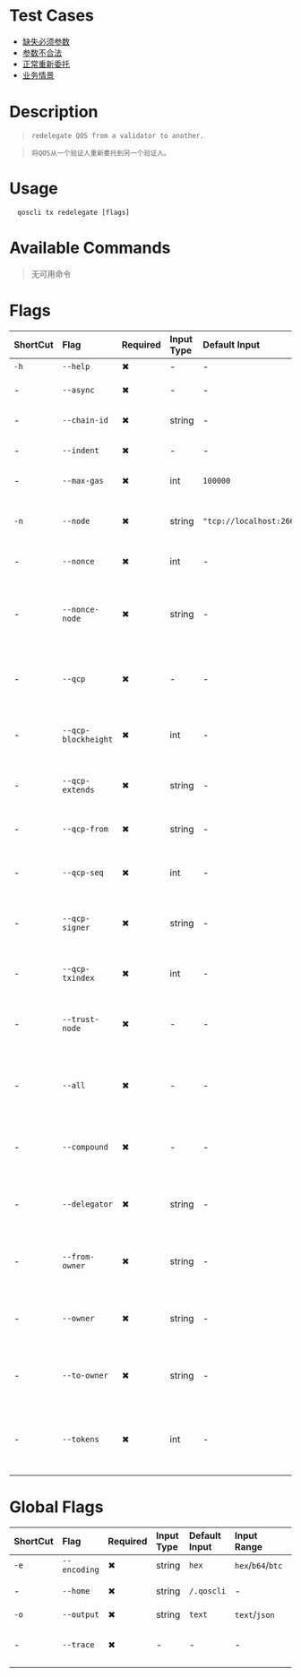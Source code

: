 # Test Cases

- [缺失必须参数](./TestCase01.md)
- [参数不合法](./TestCase02.md)
- [正常重新委托](./TestCase03.md)
- [业务情景](./TestCase04.md)

# Description
>     redelegate QOS from a validator to another.

>     将QOS从一个验证人重新委托到另一个验证人。

# Usage
```
  qoscli tx redelegate [flags]
```

# Available Commands

>无可用命令

# Flags

| ShortCut | Flag                | Required | Input Type | Default Input             | Input Range | Description                                            |
|:---------|:--------------------|:---------|:-----------|:--------------------------|:------------|:-------------------------------------------------------|
| `-h`     | `--help`            | ✖        | -          | -                         | -           | 帮助文档                                                   |
| -        | `--async`           | ✖        | -          | -                         | -           | 是否异步广播交易                                               |
| -        | `--chain-id`        | ✖        | string     | -                         | -           | Tendermint节点的链ID                                       |
| -        | `--indent`          | ✖        | -          | -                         | -           | 向JSON响应添加缩进                                            |
| -        | `--max-gas`         | ✖        | int        | `100000`                  | -           | 每个Tx设置的气体限制值                                           |
| `-n`     | `--node`            | ✖        | string     | `"tcp://localhost:26657"` | -           | 为此链提供的Tendermint RPC接口: `<host>:<port>`                |
| -        | `--nonce`           | ✖        | int        | -                         | -           | 要签署Tx的帐户nonce                                          |
| -        | `--nonce-node`      | ✖        | string     | -                         | -           | 用于其他链查询账户nonce的Tendermint RPC接口: `tcp://<host>:<port>` |
| -        | `--qcp`             | ✖        | -          | -                         | -           | 是否启用QCP模式(qcp mode), 发送QCP Tx                          |
| -        | `--qcp-blockheight` | ✖        | int        | -                         | -           | QCP模式Flag标志: 原始Tx块高度，块高度必须大于0                          |
| -        | `--qcp-extends`     | ✖        | string     | -                         | -           | QCP模式Flag标志: QCP Tx扩展信息                                |
| -        | `--qcp-from`        | ✖        | string     | -                         | -           | QCP模式Flag标志: QCP Tx源链ID                                |
| -        | `--qcp-seq`         | ✖        | int        | -                         | -           | QCP模式Flag标志: QCP顺序                                     |
| -        | `--qcp-signer`      | ✖        | string     | -                         | -           | QCP模式Flag标志: QCP Tx签名者key名称                            |
| -        | `--qcp-txindex`     | ✖        | int        | -                         | -           | QCP模式Flag标志: 原始Tx索引                                    |
| -        | `--trust-node`      | ✖        | -          | -                         | -           | 是否信任连接的完整节点（不验证其响应证据）                                  |
| -        | `--all`             | ✖        | -          | -                         | -           | (主要参数)是否重新委托所有的QOS, 若为`true`则覆盖`--tokens`                    |
| -        | `--compound`        | ✖        | -          | -                         | -           | (主要参数)作为一个自委托者，收入是否计算为复利                                     |
| -        | `--delegator`       | ✖        | string     | -                         | -           | (主要参数)委托人账户本地密钥库名字或账户地址                                      |
| -        | `--from-owner`      | ✖        | string     | -                         | -           | (主要参数)源验证人账户本地密钥库名字或账户地址                                     |
| -        | `--owner`           | ✖        | string     | -                         | -           | (主要参数)验证人`Owner`账户本地密钥库名字或账户地址                               |
| -        | `--to-owner`        | ✖        | string     | -                         | -           | (主要参数)目标验证人账户本地密钥库名字或账户地址                                    |
| -        | `--tokens`          | ✖        | int        | -                         | -           | (主要参数)要增加的绑定token数量，不能大于操作者持有QOS数量                           |


# Global Flags

| ShortCut | Flag         | Required | Input Type | Default Input | Input Range       | Description  |
|:---------|:-------------|:---------|:-----------|:--------------|:------------------|:-------------|
| `-e`     | `--encoding` | ✖        | string     | `hex`         | `hex`/`b64`/`btc` | 二进制编码        |
| -        | `--home`     | ✖        | string     | `/.qoscli`    | -                 | 配置和数据的目录     |
| `-o`     | `--output`   | ✖        | string     | `text`        | `text`/`json`     | 输出格式         |
| -        | `--trace`    | ✖        | -          | -             | -                 | 打印出错时的完整堆栈跟踪 |
